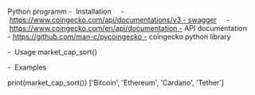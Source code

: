 Python programm
-  Installation
    - https://www.coingecko.com/api/documentations/v3 - swagger
    - https://www.coingecko.com/en/api/documentation - API documentation
    - https://github.com/man-c/pycoingecko - coingecko python library

-  Usage
    market_cap_sort()
    
    
-  Examples

print(market_cap_sort())
['Bitcoin', 'Ethereum', 'Cardano', 'Tether']




